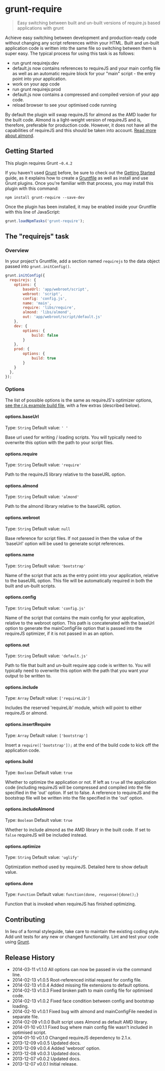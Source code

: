 # grunt-require

> Easy switching between built and un-built versions of require.js based applications with grunt

Achieve easy switching between development and production-ready code without changing any script references within your HTML. Built and un-built application code is written into the same file so switching between them is super easy. The typical process for using this task is as follows:

- run grunt requirejs:dev
- default.js now contains references to requireJS and your main config file as well as an automatic require block for your "main" script - the entry point into your application.
- work on your app code
- run grunt requirejs:prod
- default.js now contains a compressed and compiled version of your app code.
- reload browser to see your optimised code running

By default the plugin will swap requireJS for almond as the AMD loader for the built code. Almond is a light-weight version of requireJS and is, therefore, preferable for production code. However, it does not have all the capabilities of requireJS and this should be taken into account. [Read more about almond](https://github.com/jrburke/almond).

## Getting Started
This plugin requires Grunt `~0.4.2`

If you haven't used [Grunt](http://gruntjs.com/) before, be sure to check out the [Getting Started](http://gruntjs.com/getting-started) guide, as it explains how to create a [Gruntfile](http://gruntjs.com/sample-gruntfile) as well as install and use Grunt plugins. Once you're familiar with that process, you may install this plugin with this command:

```shell
npm install grunt-require --save-dev
```

Once the plugin has been installed, it may be enabled inside your Gruntfile with this line of JavaScript:

```js
grunt.loadNpmTasks('grunt-require');
```

## The "requirejs" task

### Overview
In your project's Gruntfile, add a section named `requirejs` to the data object passed into `grunt.initConfig()`.

```js
grunt.initConfig({
  requirejs: {
    options: {
        baseUrl: 'app/webroot/script',
        webroot: 'script',
        config: 'config.js',
        name: 'main',
		require: 'libs/require',
		almond: 'libs/almond',
        out: 'app/webroot/script/default.js'
    },
    dev: {
		options: {
			build: false
		}
    },
    prod: {
		options: {
			build: true
		}
    }
  },
});
```

### Options
The list of possible options is the same as requireJS's optimizer options, [see the r.js example build file](https://github.com/jrburke/r.js/blob/master/build/example.build.js), with a few extras (described below).

#### options.baseUrl
Type: `String`
Default value: `' '`

Base url used for writing / loading scripts. You will typically need to overwrite this option with the path to your script files.

#### options.require
Type: `String`
Default value: `'require'`

Path to the requireJS library relative to the baseURL option.

#### options.almond
Type: `String`
Default value: `'almond'`

Path to the almond library relative to the baseURL option.

#### options.webroot
Type: `String`
Default value: `null`

Base reference for script files. If not passed in then the value of the 'baseUrl' option will be used to generate script references.

#### options.name
Type: `String`
Default value: `'bootstrap'`

Name of the script that acts as the entry point into your application, relative to the baseURL option. This file will be automatically required in both the built and un-built scripts.

#### options.config
Type: `String`
Default value: `'config.js'`

Name of the script that contains the main config for your application, relative to the webroot option. This path is concatenated with the baseUrl option to generate the mainConfigFile option that is passed into the requireJS optimizer, if it is not passed in as an option.

#### options.out
Type: `String`
Default value: `'default.js'`

Path to file that built and un-built require app code is written to. You will typically need to overwrite this option with the path that you want your output to be written to.

#### options.include
Type: `Array`
Default value: `['requireLib']`

Includes the reserved 'requireLib' module, which will point to either requireJS or almond.

#### options.insertRequire
Type: `Array`
Default value: `['bootstrap']`

Insert a `require(['bootstrap']);` at the end of the build code to kick off the application code.

#### options.build
Type: `Boolean`
Default value: `true`

Whether to optimize the application or not. If left as `true` all the application code (including requireJS will be compressed and compiled into the file specified in the 'out' option. If set to false. A reference to requireJS and the bootstrap file will be written into the file specified in the 'out' option.

#### options.includeAlmond
Type: `Boolean`
Default value: `true`

Whether to include almond as the AMD library in the built code. If set to `false` requireJS will be included instead.

#### options.optimize
Type: `String`
Default value: `'uglify'`

Optimization method used by requireJS. Detailed here to show default value.

#### options.done
Type: `Function`
Default value: `function(done, response){done();}`

Function that is invoked when requireJS has finished optimizing.

## Contributing
In lieu of a formal styleguide, take care to maintain the existing coding style. Add unit tests for any new or changed functionality. Lint and test your code using [Grunt](http://gruntjs.com/).

## Release History
* 2014-03-11    v1.1.0  All options can now be passed in via the command line.
* 2014-02-13    v1.0.5  Root-referenced initial request for config file.
* 2014-02-13    v1.0.4  Added missing file extensions to default options.
* 2014-02-13    v1.0.3  Fixed broken path to main config file for optimised code.
* 2014-02-13    v1.0.2  Fixed face condition between config and bootstrap loading.
* 2014-02-10    v1.0.1  Fixed bug with almond and mainConfigFile needed in separate file.
* 2014-02-09	v1.0.0	Built script uses Almond as default AMD library.
* 2014-01-10	v0.1.1	Fixed bug where main config file wasn't included in optimised script.
* 2014-01-10	v0.1.0	Changed requireJS dependency to 2.1.x.
* 2013-12-09	v0.0.5	Updated docs.
* 2013-12-09	v0.0.4	Added 'webroot' option.
* 2013-12-08	v0.0.3	Updated docs.
* 2013-12-07	v0.0.2	Updated docs.
* 2013-12-07	v0.0.1	Initial release.